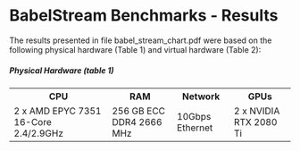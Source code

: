 # BabelStream Benchmarks - Results
The results presented in file babel_stream_chart.pdf were based on the following physical hardware (Table 1) and virtual hardware (Table 2):

<h5> Physical Hardware (table 1)</h5>
<table>
  
  <tr>
    <th>CPU</th>
    <th>RAM</th>
    <th>Network</th>
    <th>GPUs</th>
  </tr>
  
  <tr>
    <td>2 x AMD EPYC 7351 16-Core 2.4/2.9GHz</td>
    <td>256 GB ECC DDR4 2666 MHz</td>
    <td>10Gbps Ethernet</td>
    <td>2 x NVIDIA RTX 2080 Ti</td>
  </tr>
</table>

